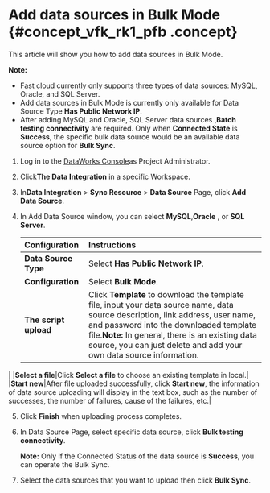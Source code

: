 # Add data sources in Bulk Mode {#concept_vfk_rk1_pfb .concept}

This article will show you how to add data sources in Bulk Mode.

**Note:** 

-   Fast cloud currently only supports three types of data sources: MySQL, Oracle, and SQL Server.
-   Add data sources in Bulk Mode is currently only available for Data Source Type **Has Public Network IP**.
-   After adding MySQL and Oracle, SQL Server data sources ,**Batch testing connectivity** are required. Only when **Connected State** is **Success**, the specific bulk data source would be an available data source option for **Bulk Sync**.

1.  Log in to the [DataWorks Console](https://partners-intl.aliyun.com)as Project Administrator.
2.  Click**The Data Integration** in a specific Workspace.
3.  In**Data Integration** \> **Sync Resource** \> **Data Source** Page, click **Add Data Source**.
4.  In Add Data Source window, you can select **MySQL**,**Oracle** , or **SQL Server**.

    |Configuration|Instructions|
    |:------------|:-----------|
    |**Data Source Type**|Select **Has Public Network IP**.|
    |**Configuration**|Select **Bulk Mode**.|
    |**The script upload**|Click **Template** to download the template file, input your data source name, data source description, link address, user name, and password into the downloaded template file.**Note:** In general, there is an existing data source, you can just delete and add your own data source information.

|
    |**Select a file**|Click **Select a file** to choose an existing template in local.|
    |**Start new**|After file uploaded successfully, click **Start new**, the information of data source uploading will display in the text box, such as the number of successes, the number of failures, cause of the failures, etc.|

5.  Click **Finish** when uploading process completes.
6.  In Data Source Page, select specific data source, click **Bulk testing connectivity**.

    **Note:** Only if the Connected Status of the data source is **Success**, you can operate the Bulk Sync.

7.  Select the data sources that you want to upload then click **Bulk Sync**.

